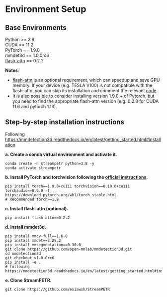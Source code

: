 # Environment Setup

## Base Environments  
Python >= 3.8 \
CUDA == 11.2 \
PyTorch == 1.9.0 \
mmdet3d == 1.0.0rc6 \
[flash-attn](https://github.com/HazyResearch/flash-attention) == 0.2.2

**Notes**: 
- [flash-attn](https://github.com/HazyResearch/flash-attention) is an optional requirement, which can speedup and save GPU memory. If your device (e.g. TESLA V100) is not compatible with the flash-attn, you can skip its installation and comment the relevant [code](../projects/mmdet3d_plugin/models/utils).
- It is also possible to consider installing version 1.9.0 + of Pytorch, but you need to find the appropriate flash-attn version (e.g. 0.2.8 for CUDA 11.6 and pytorch 1.13).


## Step-by-step installation instructions

Following https://mmdetection3d.readthedocs.io/en/latest/getting_started.html#installation


**a. Create a conda virtual environment and activate it.**
```shell
conda create -n streampetr python=3.8 -y
conda activate streampetr
```

**b. Install PyTorch and torchvision following the [official instructions](https://pytorch.org/).**
```shell
pip install torch==1.9.0+cu111 torchvision==0.10.0+cu111 torchaudio==0.9.0 -f https://download.pytorch.org/whl/torch_stable.html
# Recommended torch>=1.9
```
**c. Install flash-attn (optional).**
```
pip install flash-attn==0.2.2
```

**d. Install mmdet3d.**
```shell
pip install mmcv-full==1.6.0
pip install mmdet==2.28.2
pip install mmsegmentation==0.30.0
git clone https://github.com/open-mmlab/mmdetection3d.git
cd mmdetection3d
git checkout v1.0.0rc6 
pip install -e .
# following https://mmdetection3d.readthedocs.io/en/latest/getting_started.html#installation
```


**e. Clone StreamPETR.**
```
git clone https://github.com/exiawsh/StreamPETR
```